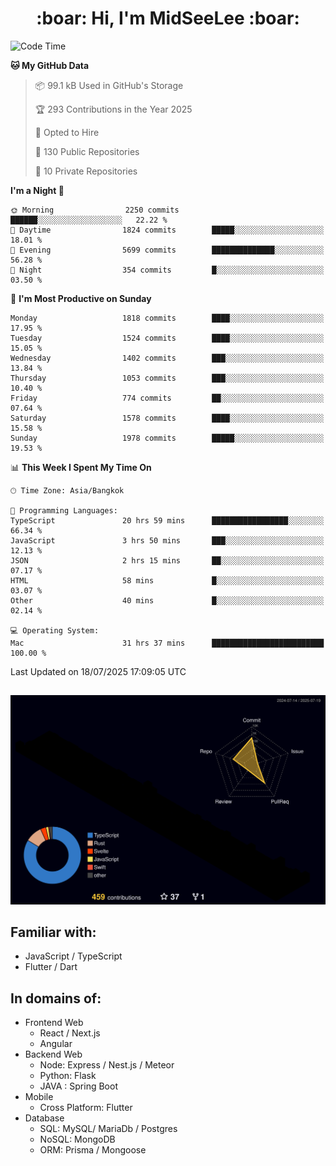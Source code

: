 <h1 align="center"> :boar: Hi, I'm MidSeeLee :boar:</h1>
 
<!--START_SECTION:waka-->
![Code Time](http://img.shields.io/badge/Code%20Time-3%2C230%20hrs%2047%20mins-blue)

**🐱 My GitHub Data** 

> 📦 99.1 kB Used in GitHub's Storage 
 > 
> 🏆 293 Contributions in the Year 2025
 > 
> 💼 Opted to Hire
 > 
> 📜 130 Public Repositories 
 > 
> 🔑 10 Private Repositories 
 > 
**I'm a Night 🦉** 

```text
🌞 Morning                2250 commits        ██████░░░░░░░░░░░░░░░░░░░   22.22 % 
🌆 Daytime                1824 commits        █████░░░░░░░░░░░░░░░░░░░░   18.01 % 
🌃 Evening                5699 commits        ██████████████░░░░░░░░░░░   56.28 % 
🌙 Night                  354 commits         █░░░░░░░░░░░░░░░░░░░░░░░░   03.50 % 
```
📅 **I'm Most Productive on Sunday** 

```text
Monday                   1818 commits        ████░░░░░░░░░░░░░░░░░░░░░   17.95 % 
Tuesday                  1524 commits        ████░░░░░░░░░░░░░░░░░░░░░   15.05 % 
Wednesday                1402 commits        ███░░░░░░░░░░░░░░░░░░░░░░   13.84 % 
Thursday                 1053 commits        ███░░░░░░░░░░░░░░░░░░░░░░   10.40 % 
Friday                   774 commits         ██░░░░░░░░░░░░░░░░░░░░░░░   07.64 % 
Saturday                 1578 commits        ████░░░░░░░░░░░░░░░░░░░░░   15.58 % 
Sunday                   1978 commits        █████░░░░░░░░░░░░░░░░░░░░   19.53 % 
```


📊 **This Week I Spent My Time On** 

```text
🕑︎ Time Zone: Asia/Bangkok

💬 Programming Languages: 
TypeScript               20 hrs 59 mins      █████████████████░░░░░░░░   66.34 % 
JavaScript               3 hrs 50 mins       ███░░░░░░░░░░░░░░░░░░░░░░   12.13 % 
JSON                     2 hrs 15 mins       ██░░░░░░░░░░░░░░░░░░░░░░░   07.17 % 
HTML                     58 mins             █░░░░░░░░░░░░░░░░░░░░░░░░   03.07 % 
Other                    40 mins             █░░░░░░░░░░░░░░░░░░░░░░░░   02.14 % 

💻 Operating System: 
Mac                      31 hrs 37 mins      █████████████████████████   100.00 % 
```


 Last Updated on 18/07/2025 17:09:05 UTC
<!--END_SECTION:waka-->

##

![](./profile-3d-contrib/profile-night-rainbow.svg)

## Familiar with:
- JavaScript / TypeScript
- Flutter / Dart

## In domains of:
- Frontend Web
  - React / Next.js
  - Angular
- Backend Web
  - Node: Express / Nest.js / Meteor
  - Python: Flask
  - JAVA : Spring Boot
- Mobile
  - Cross Platform: Flutter
- Database
  - SQL: MySQL/ MariaDb / Postgres
  - NoSQL: MongoDB
  - ORM: Prisma / Mongoose
